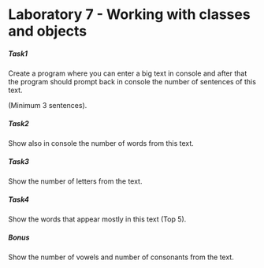 # Laboratory 7 - Working with classes and objects

##### Task1

Create a program where you can enter a big text in console and after that the program should prompt back in console the number of sentences of this text.

(Minimum 3 sentences).

##### Task2

Show also in console the number of words from this text.

##### Task3

Show the number of letters from the text.

##### Task4

Show the words that appear mostly in this text (Top 5).

##### Bonus

Show the number of vowels and number of consonants from the text.
